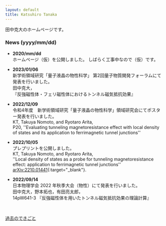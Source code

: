 ```yaml
---
layout: default
title: Katsuhiro Tanaka
---
```


田中克大のホームページです。  

### News (yyyy/mm/dd)
- **2020/mm/dd**   
  ホームページ（仮）を公開しました。
  しばらく工事中なので（仮）です。     

- **2023/01/06**  
  新学術領域研究「量子液晶の物性科学」 第2回量子物質開発フォーラムにて発表を行いました。  
  田中克大，  
  『反強磁性体・フェリ磁性体におけるトンネル磁気抵抗効果』  

- **2022/12/09**  
  令和4年度　新学術領域研究「量子液晶の物性科学」領域研究会にてポスター発表を行いました。  
  KT, Takuya Nomoto, and Ryotaro Arita,  
  P20, ''Evaluating tunneling magnetoresistance effect with local density of states and its application to ferrimagnetic tunnel junctions''  

- **2022/10/05**  
  プレプリントを公開しました。  
  KT, Takuya Nomoto, and Ryotaro Arita,  
  ''Local density of states as a probe for tunneling magnetoresistance effect: application to ferrimagnetic tunnel junctions''  
  [arXiv:2210.01441](https://arxiv.org/abs/2210.01441){:target="_blank"}.  

- **2022/09/14**  
  日本物理学会 2022 年秋季大会（物性）にて発表を行いました。  
  田中克大，野本拓也，有田亮太郎，  
  14pW641-3 『反強磁性体を用いたトンネル磁気抵抗効果の理論計算』  

<br>

[過去のできごと](/ja/prevnews_j.html)


<!-- Google tag (gtag.js) -->
<script async src="https://www.googletagmanager.com/gtag/js?id=G-G9PR5ZLRJ7"></script>
<script>
  window.dataLayer = window.dataLayer || [];
  function gtag(){dataLayer.push(arguments);}
  gtag('js', new Date());

  gtag('config', 'G-G9PR5ZLRJ7');
</script>
